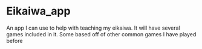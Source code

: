 # Eikaiwa_app
An app I can use to help with teaching my eikaiwa. It will have several games included in it. Some based off of other common games I have played before
